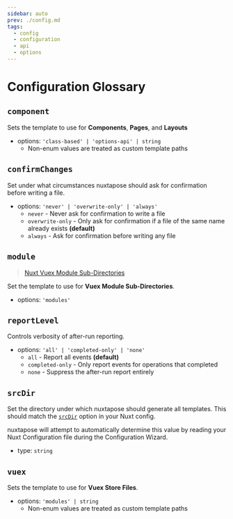 ```yaml
---
sidebar: auto
prev: ./config.md
tags: 
  - config
  - configuration
  - api
  - options
---
```

# Configuration Glossary

## `component`

Sets the template to use for **Components**, **Pages**, and **Layouts**

- options: `'class-based' | 'options-api' | string`
  - Non-enum values are treated as custom template paths

## `confirmChanges`

Set under what circumstances nuxtapose should ask for confirmation before writing a file.

- options: `'never' | 'overwrite-only' | 'always'`
  - `never` - Never ask for confirmation to write a file
  - `overwrite-only` - Only ask for confirmation if a file of the same name already exists **(default)**
  - `always` - Ask for confirmation before writing any file

## `module`

> [Nuxt Vuex Module Sub-Directories](https://nuxtjs.org/docs/2.x/directory-structure/store#example-folder-structure)

Set the template to use for **Vuex Module Sub-Directories**.

- options: `'modules'`

## `reportLevel`

Controls verbosity of after-run reporting.

- options: `'all' | 'completed-only' | 'none'`
  - `all` - Report all events **(default)**
  - `completed-only` - Only report events for operations that completed
  - `none` - Suppress the after-run report entirely

## `srcDir`

Set the directory under which nuxtapose should generate all templates. This should match the [`srcDir`](https://nuxtjs.org/docs/2.x/configuration-glossary/configuration-srcdir) option in your Nuxt config.

nuxtapose will attempt to automatically determine this value by reading your Nuxt Configuration file during the Configuration Wizard.

- type: `string`

## `vuex`

Sets the template to use for **Vuex Store Files**.

- options: `'modules' | string`
  - Non-enum values are treated as custom template paths
